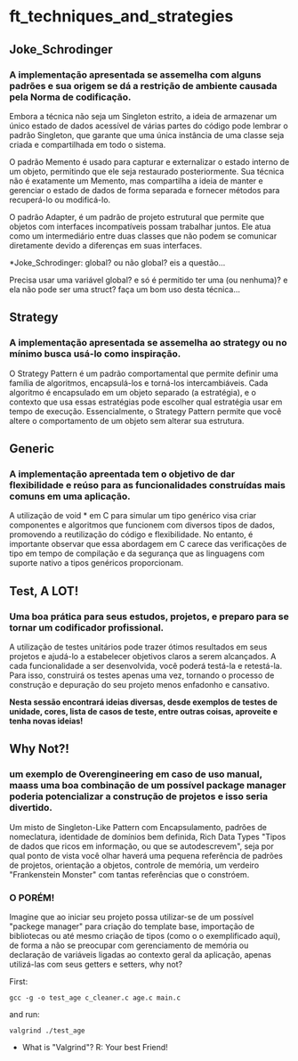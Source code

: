 
# ft_techniques_and_strategies

## Joke_Schrodinger

### A implementação apresentada se assemelha com alguns padrões e sua origem se dá a restrição de ambiente causada pela Norma de codificação.

Embora a técnica não seja um Singleton estrito, a ideia de armazenar um único estado de dados acessível de várias partes do código pode lembrar o padrão Singleton, que garante que uma única instância de uma classe seja criada e compartilhada em todo o sistema.

O padrão Memento é usado para capturar e externalizar o estado interno de um objeto, permitindo que ele seja restaurado posteriormente. Sua técnica não é exatamente um Memento, mas compartilha a ideia de manter e gerenciar o estado de dados de forma separada e fornecer métodos para recuperá-lo ou modificá-lo.

O padrão Adapter, é um padrão de projeto estrutural que permite que objetos com interfaces incompatíveis possam trabalhar juntos. Ele atua como um intermediário entre duas classes que não podem se comunicar diretamente devido a diferenças em suas interfaces. 

*Joke_Schrodinger: global? ou não global? eis a questão...

Precisa usar uma variável global? e só é permitido ter uma (ou nenhuma)? e ela não pode ser uma struct? faça um bom uso desta técnica...

## Strategy

### A implementação apresentada se assemelha ao strategy ou no mínimo busca usá-lo como inspiração.

O Strategy Pattern é um padrão comportamental que permite definir uma família de algoritmos, encapsulá-los e torná-los intercambiáveis. Cada algoritmo é encapsulado em um objeto separado (a estratégia), e o contexto que usa essas estratégias pode escolher qual estratégia usar em tempo de execução. Essencialmente, o Strategy Pattern permite que você altere o comportamento de um objeto sem alterar sua estrutura.


## Generic

### A implementação apreentada tem o objetivo de dar flexibilidade e reúso para as funcionalidades construídas mais comuns em uma aplicação.

A utilização de void * em C para simular um tipo genérico visa criar componentes e algoritmos que funcionem com diversos tipos de dados, promovendo a reutilização do código e flexibilidade. No entanto, é importante observar que essa abordagem em C carece das verificações de tipo em tempo de compilação e da segurança que as linguagens com suporte nativo a tipos genéricos proporcionam.

## Test, A LOT! 

### Uma boa prática para seus estudos, projetos, e preparo para se tornar um codificador profissional.

A utilização de testes unitários pode trazer ótimos resultados em seus projetos e ajudá-lo a estabelecer objetivos claros a serem alcançados. A cada funcionalidade a ser desenvolvida, você poderá testá-la e retestá-la. Para isso, construirá os testes apenas uma vez, tornando o processo de construção e depuração do seu projeto menos enfadonho e cansativo.

**Nesta sessão encontrará ideias diversas, desde exemplos de testes de unidade, cores, lista de casos de teste, entre outras coisas, aproveite e tenha novas ideias!**

## Why Not?!

### um exemplo de Overengineering em caso de uso manual, maass uma boa combinação de um possível package manager poderia potencializar a construção de  projetos e isso seria divertido.

Um misto de Singleton-Like Pattern com Encapsulamento, padrões de nomeclatura, identidade de domínios bem definida, Rich Data Types "Tipos de dados que ricos em informação, ou que se autodescrevem", seja por qual ponto de vista você olhar haverá uma pequena referência de padrões de projetos, orientação a objetos, controle de memória, um verdeiro "Frankenstein Monster" com tantas referências que o constróem.

### O PORÉM!

Imagine que ao iniciar seu projeto possa utilizar-se de um possível "packege manager" para criação do template base, importação de bibliotecas ou até mesmo criação de tipos (como o o exemplificado aqui), de forma a não se preocupar com gerenciamento de memória ou declaração de variáveis ligadas ao contexto geral da aplicação, apenas utilizá-las com seus getters e setters, why not?

First:
```shell
gcc -g -o test_age c_cleaner.c age.c main.c 
``````

and run:
```shell
valgrind ./test_age 
``````

 - What is "Valgrind"?
    R: Your best Friend!


